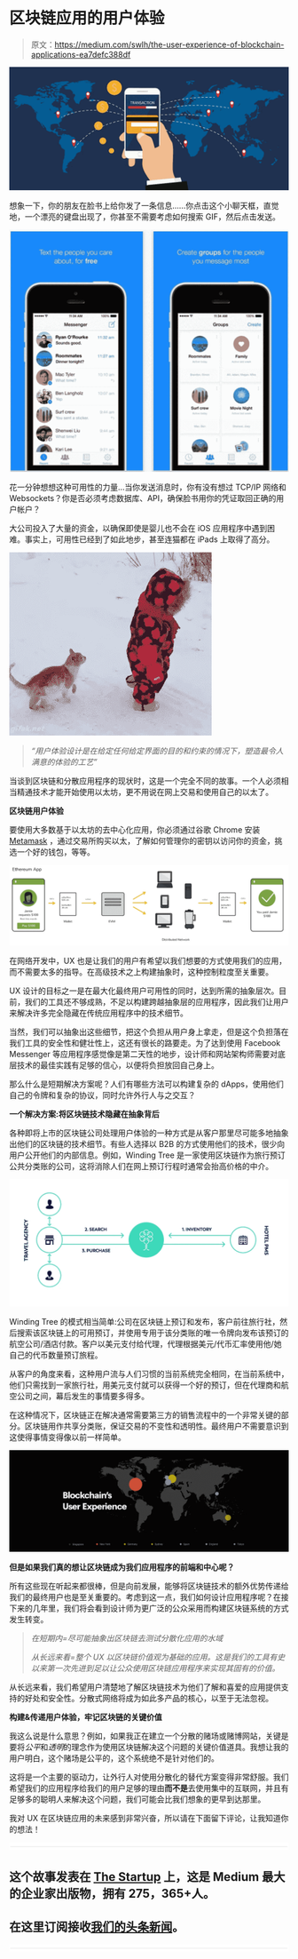 # 区块链应用的用户体验

> 原文：<https://medium.com/swlh/the-user-experience-of-blockchain-applications-ea7defc388df>

![](img/9732bf1bc6f01774e3dcfba2399f04c2.png)

想象一下，你的朋友在脸书上给你发了一条信息……你点击这个小聊天框，直觉地，一个漂亮的键盘出现了，你甚至不需要考虑如何搜索 GIF，然后点击发送。

![](img/c70a941c86ae941e30c7339c6016f03d.png)

花一分钟想想这种可用性的力量…当你发送消息时，你有没有想过 TCP/IP 网络和 Websockets？你是否必须考虑数据库、API，确保脸书用你的凭证取回正确的用户帐户？

大公司投入了大量的资金，以确保即使是婴儿也不会在 iOS 应用程序中遇到困难。事实上，可用性已经到了如此地步，甚至连猫都在 iPads 上取得了高分。

![](img/bf1c70ee5e0a639c2e9f3034c17bf789.png)

> *“用户体验设计是在给定任何给定界面的目的和约束的情况下，塑造最令人满意的体验的工艺”*

当谈到区块链和分散应用程序的现状时，这是一个完全不同的故事。一个人必须相当精通技术才能开始使用以太坊，更不用说在网上交易和使用自己的以太了。

**区块链用户体验**

要使用大多数基于以太坊的去中心化应用，你必须通过谷歌 Chrome 安装 [Metamask](https://metamask.io) ，通过交易所购买以太，了解如何管理你的密钥以访问你的资金，挑选一个好的钱包，等等。

![](img/4e1402787ace567a5fe1bb5f28f3a177.png)

在网络开发中，UX 也是让我们的用户有希望以我们想要的方式使用我们的应用，而不需要太多的指导。在高级技术之上构建抽象时，这种控制粒度至关重要。

UX 设计的目标之一是在最大化最终用户可用性的同时，达到所需的抽象层次。目前，我们的工具还不够成熟，不足以构建跨越抽象层的应用程序，因此我们让用户来解决许多完全隐藏在传统应用程序中的技术细节。

当然，我们可以抽象出这些细节，把这个负担从用户身上拿走，但是这个负担落在我们工具的安全性和健壮性上，这还有很长的路要走。为了达到使用 Facebook Messenger 等应用程序感觉像是第二天性的地步，设计师和网站架构师需要对底层技术的最佳实践有足够的信心，以便将负担放回自己身上。

那么什么是短期解决方案呢？人们有哪些方法可以构建复杂的 dApps，使用他们自己的令牌和复杂的协议，同时允许外行人与之交互？

**一个解决方案:将区块链技术隐藏在抽象背后**

各种即将上市的区块链公司处理用户体验的一种方式是从客户那里尽可能多地抽象出他们的区块链的技术细节。有些人选择以 B2B 的方式使用他们的技术，很少向用户公开他们的内部信息。例如，Winding Tree 是一家使用区块链作为旅行预订公共分类账的公司，这将消除人们在网上预订行程时通常会抬高价格的中介。

![](img/2a45758db43b350c11b082d975c4df2f.png)

Winding Tree 的模式相当简单:公司在区块链上预订和发布，客户前往旅行社，然后搜索该区块链上的可用预订，并使用专用于该分类账的唯一令牌向发布该预订的航空公司/酒店付款。客户以美元支付给代理，代理根据美元/代币汇率使用他/她自己的代币数量预订旅程。

从客户的角度来看，这种用户流与人们习惯的当前系统完全相同，在当前系统中，他们只需找到一家旅行社，用美元支付就可以获得一个好的预订，但在代理商和航空公司之间，幕后发生的事情要多得多。

在这种情况下，区块链正在解决通常需要第三方的销售流程中的一个非常关键的部分。区块链用作共享分类账，保证交易的不变性和透明性。最终用户不需要意识到这使得事情变得像以前一样简单。

![](img/23927eb61c6a4aad9f318f74b6ae55b1.png)

**但是如果我们真的想让区块链成为我们应用程序的前端和中心呢？**

所有这些现在听起来都很棒，但是向前发展，能够将区块链技术的额外优势传递给我们的最终用户也是至关重要的。考虑到这一点，我们如何设计应用程序呢？在接下来的几年里，我们将会看到设计师为更广泛的公众采用而构建区块链系统的方式发生转变。

> *在短期内=尽可能抽象出区块链去测试分散化应用的水域*
> 
> *从长远来看=整个 UX 以区块链价值观为基础的应用。这是我们的工具有史以来第一次先进到足以让公众使用区块链应用程序来实现其固有的价值。*

从长远来看，我们希望用户清楚地了解区块链技术为他们了解和喜爱的应用提供支持的好处和安全性。分散式网络将成为如此多产品的核心，以至于无法忽视。

**构建&传递用户体验，牢记区块链的关键价值**

我这么说是什么意思？例如，如果我正在建立一个分散的赌场或赌博网站，关键是要将*公平*和*透明*的理念作为使用区块链解决这个问题的关键价值道具。我想让我的用户明白，这个赌场是公平的，这个系统绝不是针对他们的。

这将是一个主要的驱动力，让外行人对使用分散化的替代方案变得非常舒服。我们希望我们的应用程序给我们的用户足够的理由**而不是**去使用集中的互联网，并且有足够多的聪明人来解决这个问题，我们可能会比我们想象的更早到达那里。

我对 UX 在区块链应用的未来感到非常兴奋，所以请在下面留下评论，让我知道你的想法！

![](img/731acf26f5d44fdc58d99a6388fe935d.png)

## 这个故事发表在 [The Startup](https://medium.com/swlh) 上，这是 Medium 最大的企业家出版物，拥有 275，365+人。

## 在这里订阅接收[我们的头条新闻](http://growthsupply.com/the-startup-newsletter/)。

![](img/731acf26f5d44fdc58d99a6388fe935d.png)